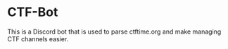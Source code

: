 # CTF-Bot
This is a Discord bot that is used to parse ctftime.org and make managing CTF channels easier.